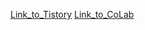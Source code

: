 [Link_to_Tistory](https://sypzang.tistory.com/4)
[Link_to_CoLab](https://colab.research.google.com/drive/14BJihsu_9LeIORZVkwK0BGPEj0uS4BbO#scrollTo=4w59rAc5HYnb)
